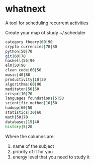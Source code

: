 # whatnext
A tool for scheduling recurrent activities


Create your map of study ~/.scheduler


```sh
category theory|60|90
crypto currencies|70|80
python|50|70
git|60|70
haskell|55|90
elm|50|90
clean code|60|50
music|40|80
productivity|10|30
algorithms|60|90
meditaton|50|50
crispr|10|70
languages foundations|5|50
scientific method|10|50
hadoop|60|50
statistics|30|60
math|50|70
databases|15|40
history|5|20
```
Where the columns are:
1. name of the subject
2. priority of it for you
3. energy level that you need to study it
